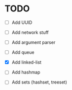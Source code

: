 # TODO

* [ ] Add UUID
* [ ] Add network stuff
* [ ] Add argument parser
* [ ] Add queue
* [x] Add linked-list
* [ ] Add hashmap
* [ ] Add sets (hashset, treeset)

